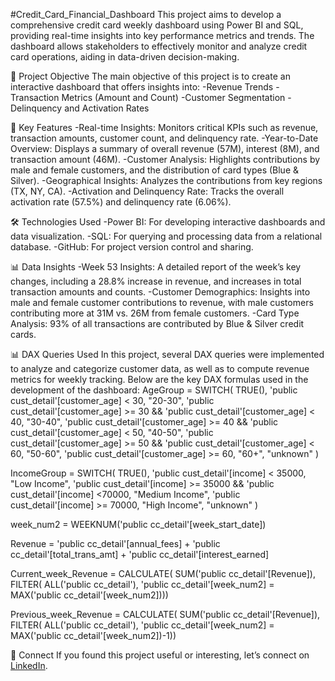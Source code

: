 
#Credit_Card_Financial_Dashboard
This project aims to develop a comprehensive credit card weekly dashboard using Power BI and SQL, providing real-time insights into key performance metrics and trends. The dashboard allows stakeholders to effectively monitor and analyze credit card operations, aiding in data-driven decision-making.

🚀 Project Objective
The main objective of this project is to create an interactive dashboard that offers insights into:
-Revenue Trends
-Transaction Metrics (Amount and Count)
-Customer Segmentation
-Delinquency and Activation Rates

🔑 Key Features
-Real-time Insights: Monitors critical KPIs such as revenue, transaction amounts, customer count, and delinquency rate.
-Year-to-Date Overview: Displays a summary of overall revenue (57M), interest (8M), and transaction amount (46M).
-Customer Analysis: Highlights contributions by male and female customers, and the distribution of card types (Blue & Silver).
-Geographical Insights: Analyzes the contributions from key regions (TX, NY, CA).
-Activation and Delinquency Rate: Tracks the overall activation rate (57.5%) and delinquency rate (6.06%).

🛠️ Technologies Used
-Power BI: For developing interactive dashboards and data visualization.
-SQL: For querying and processing data from a relational database.
-GitHub: For project version control and sharing.

📊 Data Insights
-Week 53 Insights: A detailed report of the week’s key changes, including a 28.8% increase in revenue, and increases in total transaction amounts and counts.
-Customer Demographics: Insights into male and female customer contributions to revenue, with male customers contributing more at 31M vs. 26M from female customers.
-Card Type Analysis: 93% of all transactions are contributed by Blue & Silver credit cards.

📊 DAX Queries Used
In this project, several DAX queries were implemented to analyze and categorize customer data, as well as to compute revenue metrics for weekly tracking. Below are the key DAX formulas used in the development of the dashboard:
AgeGroup = SWITCH(
TRUE(),
'public cust_detail'[customer_age] < 30, "20-30",
'public cust_detail'[customer_age] >= 30 && 'public cust_detail'[customer_age] < 40, "30-40",
'public cust_detail'[customer_age] >= 40 && 'public cust_detail'[customer_age] < 50, "40-50",
'public cust_detail'[customer_age] >= 50 && 'public cust_detail'[customer_age] < 60, "50-60",
'public cust_detail'[customer_age] >= 60, "60+",
"unknown"
)

IncomeGroup = SWITCH(
TRUE(),
'public cust_detail'[income] < 35000, "Low Income", 
'public cust_detail'[income] >= 35000 && 'public cust_detail'[income] <70000, "Medium Income", 
'public cust_detail'[income] >= 70000, "High Income", 
"unknown"
)

week_num2 = WEEKNUM('public cc_detail'[week_start_date])

Revenue = 'public cc_detail'[annual_fees] + 'public cc_detail'[total_trans_amt] + 'public cc_detail'[interest_earned]

Current_week_Revenue = CALCULATE( 
SUM('public cc_detail'[Revenue]),
FILTER(
ALL('public cc_detail'),
'public cc_detail'[week_num2] = MAX('public cc_detail'[week_num2])))

Previous_week_Revenue = CALCULATE( 
SUM('public cc_detail'[Revenue]),
FILTER(
ALL('public cc_detail'),
'public cc_detail'[week_num2] = MAX('public cc_detail'[week_num2])-1))

📢 Connect If you found this project useful or interesting, let’s connect on [LinkedIn](https://www.linkedin.com/in/joshisuruchi/).
